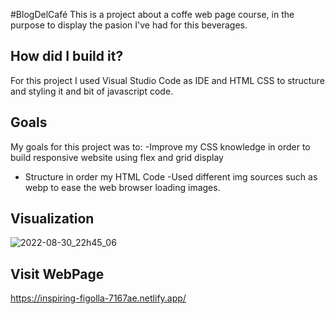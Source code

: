 #BlogDelCafé
This is a project about a coffe web page course, in the purpose to display the pasion I've had for this beverages.

## How did I build it?
For this project I used Visual Studio Code as IDE and HTML CSS to structure and styling it and bit of javascript code.

## Goals
My goals for this project was to:
-Improve my CSS knowledge in order to build responsive website using flex and grid display
- Structure in order my HTML Code
-Used different img sources such as webp to ease the web browser loading images.

## Visualization
![2022-08-30_22h45_06](https://user-images.githubusercontent.com/68754315/187605480-7c1f5506-a5e5-4514-9084-9ace8c98ac0b.gif)

## Visit WebPage
https://inspiring-figolla-7167ae.netlify.app/
